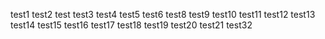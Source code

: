 test1
test2
test
test3
test4
test5
test6
test8
test9
test10
test11
test12
test13
test14
test15
test16
test17
test18
test19
test20
test21
test32
